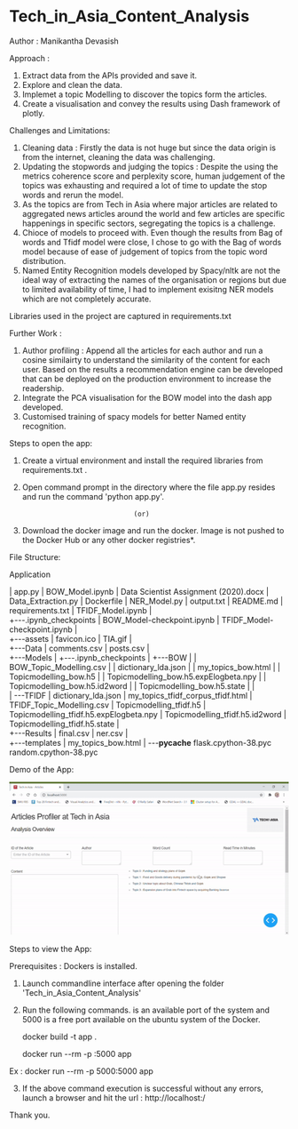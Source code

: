 # Tech_in_Asia_Content_Analysis

Author : Manikantha Devasish

Approach : 
1. Extract data from the APIs provided and save it.
2. Explore and clean the data.
3. Implemet a topic Modelling to discover the topics form the articles.
4. Create a visualisation and convey the results using Dash framework of plotly.

Challenges and Limitations:
1. Cleaning data : Firstly the data is not huge but since the data origin is from the internet, cleaning the data was challenging.
2. Updating the stopwords and judging the topics : Despite the using the metrics coherence score and perplexity score, human judgement of the topics was exhausting and required a lot of time to update the stop words and rerun the model.
3. As the topics are from Tech in Asia where major articles are related to aggregated news articles around the world and few articles are specific happenings in specific sectors, segregating the topics is a challenge.
4. Chioce of models to proceed with. Even though the results from Bag of words and Tfidf model were close, I chose to go with the Bag of words model because of ease of judgement of topics from the topic word distribution.
6. Named Entity Recognition models developed by Spacy/nltk are not the ideal way of extracting the names of the organisation or regions but due to limited availability of time, I had to implement exisitng NER models which are not completely accurate.


Libraries used in the project are captured in requirements.txt

Further Work :
1. Author profiling : Append all the articles for each author and run a cosine similairty to understand the similarity of the content for each user. Based on the results a recommendation engine can be developed that can be deployed on the production environment to increase the readership.
2. Integrate the PCA visualisation for the BOW model into the dash app developed.
3. Customised training of spacy models for better Named entity recognition.

Steps to open the app:
1. Create a virtual environment and install the required libraries from requirements.txt .
2. Open command prompt in the directory where the file app.py resides and run the command 'python app.py'.

                                   (or)

1. Download the docker image and run the docker. Image is not pushed to the Docker Hub or any other docker registries*.

File Structure:

Application

|     app.py
|     BOW_Model.ipynb
|     Data Scientist Assignment (2020).docx
|     Data_Extraction.py
|     Dockerfile
|     NER_Model.py
|     output.txt
|     README.md
|     requirements.txt
|     TFIDF_Model.ipynb
|   
+---.ipynb_checkpoints
|       BOW_Model-checkpoint.ipynb
|       TFIDF_Model-checkpoint.ipynb
|       
+---assets
|       favicon.ico
|       TIA.gif
|       
+---Data
|       comments.csv
|       posts.csv
|       
+---Models
|   +---.ipynb_checkpoints
|   +---BOW
|   |       BOW_Topic_Modelling.csv
|   |       dictionary_lda.json
|   |       my_topics_bow.html
|   |       Topicmodelling_bow.h5
|   |       Topicmodelling_bow.h5.expElogbeta.npy
|   |       Topicmodelling_bow.h5.id2word
|   |       Topicmodelling_bow.h5.state
|   |       
|   \---TFIDF
|           dictionary_lda.json
|           my_topics_tfidf_corpus_tfidf.html
|           TFIDF_Topic_Modelling.csv
|           Topicmodelling_tfidf.h5
|           Topicmodelling_tfidf.h5.expElogbeta.npy
|           Topicmodelling_tfidf.h5.id2word
|           Topicmodelling_tfidf.h5.state
|           
+---Results
|       final.csv
|       ner.csv
|       
+---templates
|       my_topics_bow.html
|
\---__pycache__
        flask.cpython-38.pyc
        random.cpython-38.pyc

Demo of the App:

![Landing page](https://github.com/mdevasish/Tech_in_Asia_Content_Analysis/blob/master/assets/TIA.gif)

Steps to view the App:

Prerequisites : Dockers is installed.

1. Launch commandline interface after opening the folder 'Tech_in_Asia_Content_Analysis'

2. Run the following commands. <port1> is an available port of the system and 5000 is a free port available on the ubuntu system of the Docker.
    
    docker build -t app .
    
    docker run --rm -p <port1>:5000 app
  
  Ex : docker run --rm -p 5000:5000 app

3. If the above command execution is successful without any errors, launch a browser and hit the url : http://localhost:<port1>/

Thank you.

